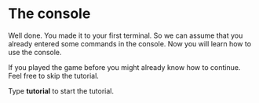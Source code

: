 # The console
Well done. You made it to your first terminal. So we can assume that you already entered some commands in the console. Now you will learn how to use the console.

If you played the game before you might already know how to continue. Feel free to skip the tutorial.

Type **tutorial** to start the tutorial.
